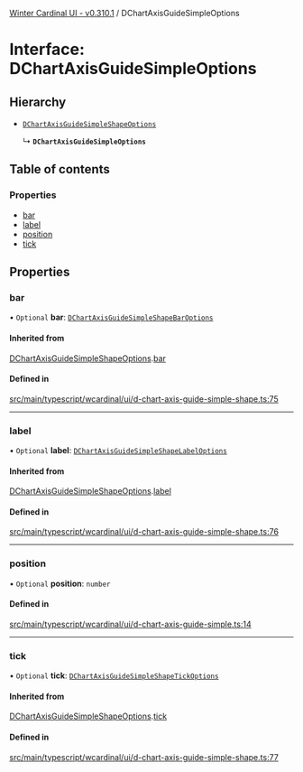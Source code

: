 [Winter Cardinal UI - v0.310.1](../index.md) / DChartAxisGuideSimpleOptions

# Interface: DChartAxisGuideSimpleOptions

## Hierarchy

- [`DChartAxisGuideSimpleShapeOptions`](DChartAxisGuideSimpleShapeOptions.md)

  ↳ **`DChartAxisGuideSimpleOptions`**

## Table of contents

### Properties

- [bar](DChartAxisGuideSimpleOptions.md#bar)
- [label](DChartAxisGuideSimpleOptions.md#label)
- [position](DChartAxisGuideSimpleOptions.md#position)
- [tick](DChartAxisGuideSimpleOptions.md#tick)

## Properties

### bar

• `Optional` **bar**: [`DChartAxisGuideSimpleShapeBarOptions`](DChartAxisGuideSimpleShapeBarOptions.md)

#### Inherited from

[DChartAxisGuideSimpleShapeOptions](DChartAxisGuideSimpleShapeOptions.md).[bar](DChartAxisGuideSimpleShapeOptions.md#bar)

#### Defined in

[src/main/typescript/wcardinal/ui/d-chart-axis-guide-simple-shape.ts:75](https://github.com/winter-cardinal/winter-cardinal-ui/blob/v0.310.1/src/main/typescript/wcardinal/ui/d-chart-axis-guide-simple-shape.ts#L75)

___

### label

• `Optional` **label**: [`DChartAxisGuideSimpleShapeLabelOptions`](DChartAxisGuideSimpleShapeLabelOptions.md)

#### Inherited from

[DChartAxisGuideSimpleShapeOptions](DChartAxisGuideSimpleShapeOptions.md).[label](DChartAxisGuideSimpleShapeOptions.md#label)

#### Defined in

[src/main/typescript/wcardinal/ui/d-chart-axis-guide-simple-shape.ts:76](https://github.com/winter-cardinal/winter-cardinal-ui/blob/v0.310.1/src/main/typescript/wcardinal/ui/d-chart-axis-guide-simple-shape.ts#L76)

___

### position

• `Optional` **position**: `number`

#### Defined in

[src/main/typescript/wcardinal/ui/d-chart-axis-guide-simple.ts:14](https://github.com/winter-cardinal/winter-cardinal-ui/blob/v0.310.1/src/main/typescript/wcardinal/ui/d-chart-axis-guide-simple.ts#L14)

___

### tick

• `Optional` **tick**: [`DChartAxisGuideSimpleShapeTickOptions`](DChartAxisGuideSimpleShapeTickOptions.md)

#### Inherited from

[DChartAxisGuideSimpleShapeOptions](DChartAxisGuideSimpleShapeOptions.md).[tick](DChartAxisGuideSimpleShapeOptions.md#tick)

#### Defined in

[src/main/typescript/wcardinal/ui/d-chart-axis-guide-simple-shape.ts:77](https://github.com/winter-cardinal/winter-cardinal-ui/blob/v0.310.1/src/main/typescript/wcardinal/ui/d-chart-axis-guide-simple-shape.ts#L77)
